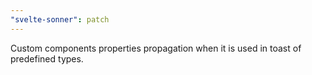 ```yaml
---
"svelte-sonner": patch
---
```


Custom components properties propagation when it is used in toast of predefined types.

